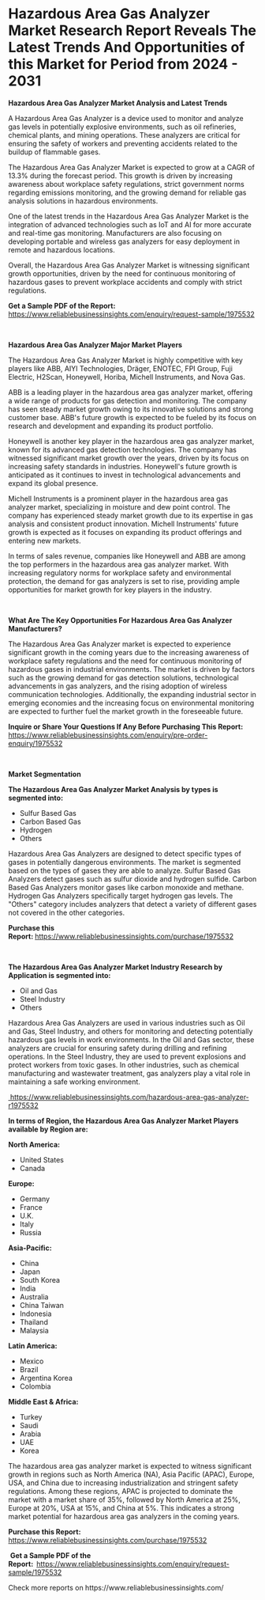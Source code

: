 <p><h1>Hazardous Area Gas Analyzer Market Research Report Reveals The Latest Trends And Opportunities of this Market for Period from 2024 - 2031</h1></p><p><strong>Hazardous Area Gas Analyzer Market Analysis and Latest Trends</strong></p>
<p><p>A Hazardous Area Gas Analyzer is a device used to monitor and analyze gas levels in potentially explosive environments, such as oil refineries, chemical plants, and mining operations. These analyzers are critical for ensuring the safety of workers and preventing accidents related to the buildup of flammable gases.</p><p>The Hazardous Area Gas Analyzer Market is expected to grow at a CAGR of 13.3% during the forecast period. This growth is driven by increasing awareness about workplace safety regulations, strict government norms regarding emissions monitoring, and the growing demand for reliable gas analysis solutions in hazardous environments.</p><p>One of the latest trends in the Hazardous Area Gas Analyzer Market is the integration of advanced technologies such as IoT and AI for more accurate and real-time gas monitoring. Manufacturers are also focusing on developing portable and wireless gas analyzers for easy deployment in remote and hazardous locations.</p><p>Overall, the Hazardous Area Gas Analyzer Market is witnessing significant growth opportunities, driven by the need for continuous monitoring of hazardous gases to prevent workplace accidents and comply with strict regulations.</p></p>
<p><strong>Get a Sample PDF of the Report:&nbsp;</strong> <a href="https://www.reliablebusinessinsights.com/enquiry/request-sample/1975532">https://www.reliablebusinessinsights.com/enquiry/request-sample/1975532</a></p>
<p>&nbsp;</p>
<p><strong>Hazardous Area Gas Analyzer Major Market Players</strong></p>
<p><p>The Hazardous Area Gas Analyzer Market is highly competitive with key players like ABB, AIYI Technologies, Dräger, ENOTEC, FPI Group, Fuji Electric, H2Scan, Honeywell, Horiba, Michell Instruments, and Nova Gas.</p><p>ABB is a leading player in the hazardous area gas analyzer market, offering a wide range of products for gas detection and monitoring. The company has seen steady market growth owing to its innovative solutions and strong customer base. ABB's future growth is expected to be fueled by its focus on research and development and expanding its product portfolio.</p><p>Honeywell is another key player in the hazardous area gas analyzer market, known for its advanced gas detection technologies. The company has witnessed significant market growth over the years, driven by its focus on increasing safety standards in industries. Honeywell's future growth is anticipated as it continues to invest in technological advancements and expand its global presence.</p><p>Michell Instruments is a prominent player in the hazardous area gas analyzer market, specializing in moisture and dew point control. The company has experienced steady market growth due to its expertise in gas analysis and consistent product innovation. Michell Instruments' future growth is expected as it focuses on expanding its product offerings and entering new markets.</p><p>In terms of sales revenue, companies like Honeywell and ABB are among the top performers in the hazardous area gas analyzer market. With increasing regulatory norms for workplace safety and environmental protection, the demand for gas analyzers is set to rise, providing ample opportunities for market growth for key players in the industry.</p></p>
<p>&nbsp;</p>
<p><strong>What Are The Key Opportunities For Hazardous Area Gas Analyzer Manufacturers?</strong></p>
<p><p>The Hazardous Area Gas Analyzer market is expected to experience significant growth in the coming years due to the increasing awareness of workplace safety regulations and the need for continuous monitoring of hazardous gases in industrial environments. The market is driven by factors such as the growing demand for gas detection solutions, technological advancements in gas analyzers, and the rising adoption of wireless communication technologies. Additionally, the expanding industrial sector in emerging economies and the increasing focus on environmental monitoring are expected to further fuel the market growth in the foreseeable future.</p></p>
<p><strong>Inquire or Share Your Questions If Any Before Purchasing This Report:</strong> <a href="https://www.reliablebusinessinsights.com/enquiry/pre-order-enquiry/1975532">https://www.reliablebusinessinsights.com/enquiry/pre-order-enquiry/1975532</a></p>
<p>&nbsp;</p>
<p><strong>Market Segmentation</strong></p>
<p><strong>The Hazardous Area Gas Analyzer Market Analysis by types is segmented into:</strong></p>
<p><ul><li>Sulfur Based Gas</li><li>Carbon Based Gas</li><li>Hydrogen</li><li>Others</li></ul></p>
<p><p>Hazardous Area Gas Analyzers are designed to detect specific types of gases in potentially dangerous environments. The market is segmented based on the types of gases they are able to analyze. Sulfur Based Gas Analyzers detect gases such as sulfur dioxide and hydrogen sulfide. Carbon Based Gas Analyzers monitor gases like carbon monoxide and methane. Hydrogen Gas Analyzers specifically target hydrogen gas levels. The "Others" category includes analyzers that detect a variety of different gases not covered in the other categories.</p></p>
<p><strong>Purchase this Report:&nbsp;</strong><a href="https://www.reliablebusinessinsights.com/purchase/1975532">https://www.reliablebusinessinsights.com/purchase/1975532</a></p>
<p>&nbsp;</p>
<p><strong>The Hazardous Area Gas Analyzer Market Industry Research by Application is segmented into:</strong></p>
<p><ul><li>Oil and Gas</li><li>Steel Industry</li><li>Others</li></ul></p>
<p><p>Hazardous Area Gas Analyzers are used in various industries such as Oil and Gas, Steel Industry, and others for monitoring and detecting potentially hazardous gas levels in work environments. In the Oil and Gas sector, these analyzers are crucial for ensuring safety during drilling and refining operations. In the Steel Industry, they are used to prevent explosions and protect workers from toxic gases. In other industries, such as chemical manufacturing and wastewater treatment, gas analyzers play a vital role in maintaining a safe working environment.</p></p>
<p><a href="https://www.reliablebusinessinsights.com/hazardous-area-gas-analyzer-r1975532">&nbsp;https://www.reliablebusinessinsights.com/hazardous-area-gas-analyzer-r1975532</a></p>
<p><strong>In terms of Region, the Hazardous Area Gas Analyzer Market Players available by Region are:</strong></p>
<p>
    <p> <strong> North America: </strong>
        <ul>
            <li>United States</li>
            <li>Canada</li>
        </ul>
        </p> 
    <p> <strong> Europe: </strong>
        <ul>
            <li>Germany</li>
            <li>France</li>
            <li>U.K.</li>
            <li>Italy</li>
            <li>Russia</li>
        </ul>
        </p> 
    <p> <strong> Asia-Pacific: </strong>
        <ul>
            <li>China</li>
            <li>Japan</li>
            <li>South Korea</li>
            <li>India</li>
            <li>Australia</li>
            <li>China Taiwan</li>
            <li>Indonesia</li>
            <li>Thailand</li>
            <li>Malaysia</li>
        </ul>
        </p> 
    <p> <strong> Latin America: </strong>
        <ul>
            <li>Mexico</li>
            <li>Brazil</li>
            <li>Argentina Korea</li>
            <li>Colombia</li>
        </ul>
        </p> 
    <p> <strong> Middle East & Africa: </strong>
        <ul>
            <li>Turkey</li>
            <li>Saudi</li>
            <li>Arabia</li>
            <li>UAE</li>
            <li>Korea</li>
        </ul>
    </p>
    </p>
<p><p>The hazardous area gas analyzer market is expected to witness significant growth in regions such as North America (NA), Asia Pacific (APAC), Europe, USA, and China due to increasing industrialization and stringent safety regulations. Among these regions, APAC is projected to dominate the market with a market share of 35%, followed by North America at 25%, Europe at 20%, USA at 15%, and China at 5%. This indicates a strong market potential for hazardous area gas analyzers in the coming years.</p></p>
<p><strong>Purchase this Report: </strong><a href="https://www.reliablebusinessinsights.com/purchase/1975532">https://www.reliablebusinessinsights.com/purchase/1975532</a></p>
<p>&nbsp;<strong>Get a Sample PDF of the Report:&nbsp;&nbsp;</strong><a href="https://www.reliablebusinessinsights.com/enquiry/request-sample/1975532">https://www.reliablebusinessinsights.com/enquiry/request-sample/1975532</a></p>
<p><strong></strong></p>
<p>Check more reports on https://www.reliablebusinessinsights.com/</p>